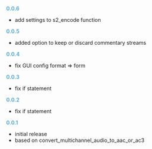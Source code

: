 
**<span style="color:#56adda">0.0.6</span>**
- add settings to s2_encode function

**<span style="color:#56adda">0.0.5</span>**
- added option to keep or discard commentary streams

**<span style="color:#56adda">0.0.4</span>**
- fix GUI config format => form

**<span style="color:#56adda">0.0.3</span>**
- fix if statement

**<span style="color:#56adda">0.0.2</span>**
- fix if statement

**<span style="color:#56adda">0.0.1</span>**
- initial release
- based on convert_multichannel_audio_to_aac_or_ac3
